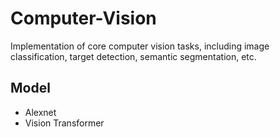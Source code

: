 # Computer-Vision
Implementation of core computer vision tasks, including image classification, target detection, semantic segmentation, etc.

## Model
- Alexnet
- Vision Transformer
